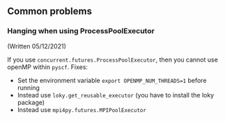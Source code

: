 Common problems
---------------


### Hanging when using ProcessPoolExecutor 

(Written 05/12/2021)

If you use `concurrent.futures.ProcessPoolExecutor`, then you cannot use openMP within `pyscf`. Fixes: 
* Set the environment variable `export OPENMP_NUM_THREADS=1` before running
* Instead use `loky.get_reusable_executor` (you have to install the loky package)
* Instead use `mpi4py.futures.MPIPoolExecutor`
